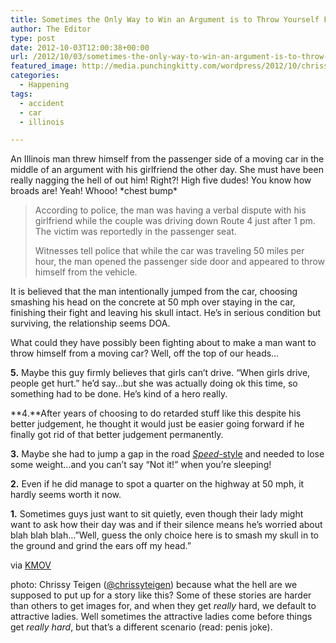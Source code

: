 ```yaml
---
title: Sometimes the Only Way to Win an Argument is to Throw Yourself From a Moving Car
author: The Editor
type: post
date: 2012-10-03T12:00:38+00:00
url: /2012/10/03/sometimes-the-only-way-to-win-an-argument-is-to-throw-yourself-from-a-moving-car/
featured_image: http://media.punchingkitty.com/wordpress/2012/10/chrissy-teigen.jpeg
categories:
  - Happening
tags:
  - accident
  - car
  - illinois

---
```

An Illinois man threw himself from the passenger side of a moving car in the middle of an argument with his girlfriend the other day. She must have been really nagging the hell of out him! Right?! High five dudes! You know how broads are! Yeah! Whooo! \*chest bump\*

> According to police, the man was having a verbal dispute with his girlfriend while the couple was driving down Route 4 just after 1 pm. The victim was reportedly in the passenger seat.
> 
> Witnesses tell police that while the car was traveling 50 miles per hour, the man opened the passenger side door and appeared to throw himself from the vehicle.

It is believed that the man intentionally jumped from the car, choosing smashing his head on the concrete at 50 mph over staying in the car, finishing their fight and leaving his skull intact. He&#8217;s in serious condition but surviving, the relationship seems DOA.

What could they have possibly been fighting about to make a man want to throw himself from a moving car? Well, off the top of our heads&#8230;

**5.** Maybe this guy firmly believes that girls can&#8217;t drive. &#8220;When girls drive, people get hurt.&#8221; he&#8217;d say&#8230;but she was actually doing ok this time, so something had to be done. He&#8217;s kind of a hero really.

**4.**After years of choosing to do retarded stuff like this despite his better judgement, he thought it would just be easier going forward if he finally got rid of that better judgement permanently.

**3.** Maybe she had to jump a gap in the road <a href="http://www.youtube.com/watch?v=_2tRM76DR-M" target="_blank"><em>Speed</em>-style</a> and needed to lose some weight&#8230;and you can&#8217;t say &#8220;Not it!&#8221; when you&#8217;re sleeping!

**2.** Even if he did manage to spot a quarter on the highway at 50 mph, it hardly seems worth it now.

**1.** Sometimes guys just want to sit quietly, even though their lady might want to ask how their day was and if their silence means he&#8217;s worried about blah blah blah&#8230;&#8221;Well, guess the only choice here is to smash my skull in to the ground and grind the ears off my head.&#8221;

via <a href="http://www.kmov.com/news/local/Police-man-threw-himself-from-moving-car-during-argument-with-girlfriend-172208671.html" target="_blank">KMOV</a>

photo: Chrissy Teigen (<a href="https://twitter.com/chrissyteigen" target="_blank">@chrissyteigen</a>) because what the hell are we supposed to put up for a story like this? Some of these stories are harder than others to get images for, and when they get _really_ hard, we default to attractive ladies. Well sometimes the attractive ladies come before things get _really hard_, but that&#8217;s a different scenario (read: penis joke).